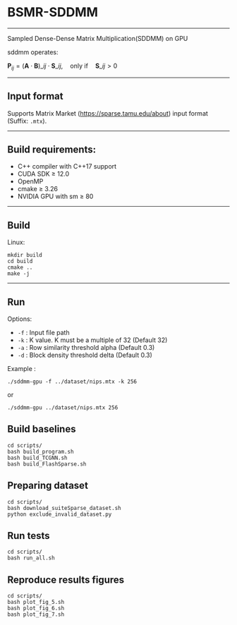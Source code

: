 # BSMR-SDDMM

---

Sampled Dense-Dense Matrix Multiplication(SDDMM) on GPU

sddmm operates:

$\mathbf{P}_{ij} = (\mathbf{A} \cdot \mathbf{B})\_{ij} \cdot \mathbf{S}\_{ij}, \quad \text{only if} \quad \mathbf{S}\_{ij} > 0$

---

## Input format

Supports Matrix Market (https://sparse.tamu.edu/about) input format (Suffix: `.mtx`).

---

## Build requirements:

- C++ compiler with C++17 support
- CUDA SDK $\ge$ 12.0
- OpenMP
- cmake $\ge$ 3.26
- NVIDIA GPU with sm $\ge$ 80

---

## Build

Linux:

```shell
mkdir build
cd build
cmake ..
make -j
```

---

## Run

Options:

- `-f` : Input file path
- `-k` : K value. K must be a multiple of 32 (Default 32)
- `-a` : Row similarity threshold alpha (Default 0.3)
- `-d` : Block density threshold delta (Default 0.3)

Example :

```shell
./sddmm-gpu -f ../dataset/nips.mtx -k 256
```

or

```shell
./sddmm-gpu ../dataset/nips.mtx 256
```

## Build baselines

```shell
cd scripts/
bash build_program.sh
bash build_TCGNN.sh
bash build_FlashSparse.sh
```

## Preparing dataset

```shell
cd scripts/
bash download_suiteSparse_dataset.sh
python exclude_invalid_dataset.py
```

## Run tests

```shell
cd scripts/
bash run_all.sh
```

## Reproduce results figures

```shell
cd scripts/
bash plot_fig_5.sh
bash plot_fig_6.sh
bash plot_fig_7.sh
```

